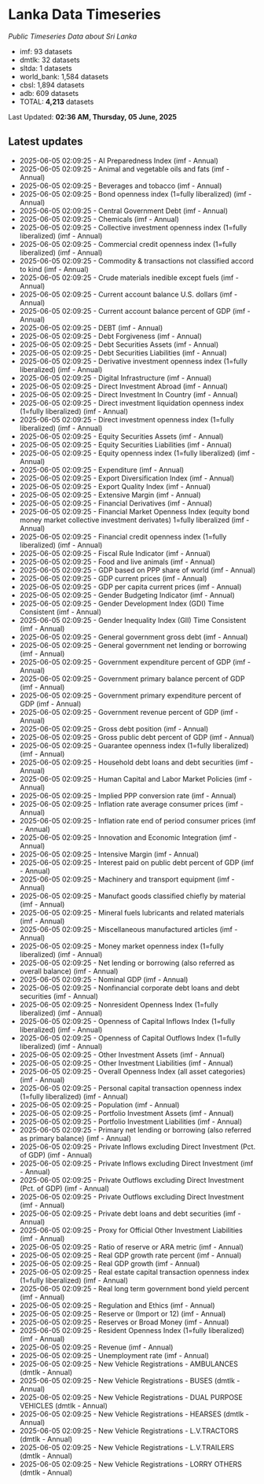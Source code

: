 # Lanka Data Timeseries
*Public Timeseries Data about Sri Lanka*

* imf: 93 datasets
* dmtlk: 32 datasets
* sltda: 1 datasets
* world_bank: 1,584 datasets
* cbsl: 1,894 datasets
* adb: 609 datasets
* TOTAL: **4,213** datasets

Last Updated: **02:36 AM, Thursday, 05 June, 2025**

## Latest updates

* 2025-06-05 02:09:25 - AI Preparedness Index (imf - Annual)
* 2025-06-05 02:09:25 - Animal and vegetable oils and fats (imf - Annual)
* 2025-06-05 02:09:25 - Beverages and tobacco (imf - Annual)
* 2025-06-05 02:09:25 - Bond openness index (1=fully liberalized) (imf - Annual)
* 2025-06-05 02:09:25 - Central Government Debt (imf - Annual)
* 2025-06-05 02:09:25 - Chemicals (imf - Annual)
* 2025-06-05 02:09:25 - Collective investment openness index (1=fully liberalized) (imf - Annual)
* 2025-06-05 02:09:25 - Commercial credit openness index (1=fully liberalized) (imf - Annual)
* 2025-06-05 02:09:25 - Commodity & transactions not classified accord to kind (imf - Annual)
* 2025-06-05 02:09:25 - Crude materials inedible except fuels (imf - Annual)
* 2025-06-05 02:09:25 - Current account balance U.S. dollars (imf - Annual)
* 2025-06-05 02:09:25 - Current account balance percent of GDP (imf - Annual)
* 2025-06-05 02:09:25 - DEBT (imf - Annual)
* 2025-06-05 02:09:25 - Debt Forgiveness (imf - Annual)
* 2025-06-05 02:09:25 - Debt Securities Assets (imf - Annual)
* 2025-06-05 02:09:25 - Debt Securities Liabilities (imf - Annual)
* 2025-06-05 02:09:25 - Derivative investment openness index (1=fully liberalized) (imf - Annual)
* 2025-06-05 02:09:25 - Digital Infrastructure (imf - Annual)
* 2025-06-05 02:09:25 - Direct Investment Abroad (imf - Annual)
* 2025-06-05 02:09:25 - Direct Investment In Country (imf - Annual)
* 2025-06-05 02:09:25 - Direct investment liquidation openness index (1=fully liberalized) (imf - Annual)
* 2025-06-05 02:09:25 - Direct investment openness index (1=fully liberalized) (imf - Annual)
* 2025-06-05 02:09:25 - Equity Securities Assets (imf - Annual)
* 2025-06-05 02:09:25 - Equity Securities Liabilities (imf - Annual)
* 2025-06-05 02:09:25 - Equity openness index (1=fully liberalized) (imf - Annual)
* 2025-06-05 02:09:25 - Expenditure (imf - Annual)
* 2025-06-05 02:09:25 - Export Diversification Index (imf - Annual)
* 2025-06-05 02:09:25 - Export Quality Index (imf - Annual)
* 2025-06-05 02:09:25 - Extensive Margin (imf - Annual)
* 2025-06-05 02:09:25 - Financial Derivatives (imf - Annual)
* 2025-06-05 02:09:25 - Financial Market Openness Index (equity bond money market collective investment derivates) 1=fully liberalized (imf - Annual)
* 2025-06-05 02:09:25 - Financial credit openness index (1=fully liberalized) (imf - Annual)
* 2025-06-05 02:09:25 - Fiscal Rule Indicator (imf - Annual)
* 2025-06-05 02:09:25 - Food and live animals (imf - Annual)
* 2025-06-05 02:09:25 - GDP based on PPP share of world (imf - Annual)
* 2025-06-05 02:09:25 - GDP current prices (imf - Annual)
* 2025-06-05 02:09:25 - GDP per capita current prices (imf - Annual)
* 2025-06-05 02:09:25 - Gender Budgeting Indicator (imf - Annual)
* 2025-06-05 02:09:25 - Gender Development Index (GDI) Time Consistent (imf - Annual)
* 2025-06-05 02:09:25 - Gender Inequality Index (GII) Time Consistent (imf - Annual)
* 2025-06-05 02:09:25 - General government gross debt (imf - Annual)
* 2025-06-05 02:09:25 - General government net lending or borrowing (imf - Annual)
* 2025-06-05 02:09:25 - Government expenditure percent of GDP (imf - Annual)
* 2025-06-05 02:09:25 - Government primary balance percent of GDP (imf - Annual)
* 2025-06-05 02:09:25 - Government primary expenditure percent of GDP (imf - Annual)
* 2025-06-05 02:09:25 - Government revenue percent of GDP (imf - Annual)
* 2025-06-05 02:09:25 - Gross debt position (imf - Annual)
* 2025-06-05 02:09:25 - Gross public debt percent of GDP (imf - Annual)
* 2025-06-05 02:09:25 - Guarantee openness index (1=fully liberalized) (imf - Annual)
* 2025-06-05 02:09:25 - Household debt loans and debt securities (imf - Annual)
* 2025-06-05 02:09:25 - Human Capital and Labor Market Policies (imf - Annual)
* 2025-06-05 02:09:25 - Implied PPP conversion rate (imf - Annual)
* 2025-06-05 02:09:25 - Inflation rate average consumer prices (imf - Annual)
* 2025-06-05 02:09:25 - Inflation rate end of period consumer prices (imf - Annual)
* 2025-06-05 02:09:25 - Innovation and Economic Integration (imf - Annual)
* 2025-06-05 02:09:25 - Intensive Margin (imf - Annual)
* 2025-06-05 02:09:25 - Interest paid on public debt percent of GDP (imf - Annual)
* 2025-06-05 02:09:25 - Machinery and transport equipment (imf - Annual)
* 2025-06-05 02:09:25 - Manufact goods classified chiefly by material (imf - Annual)
* 2025-06-05 02:09:25 - Mineral fuels lubricants and related materials (imf - Annual)
* 2025-06-05 02:09:25 - Miscellaneous manufactured articles (imf - Annual)
* 2025-06-05 02:09:25 - Money market openness index (1=fully liberalized) (imf - Annual)
* 2025-06-05 02:09:25 - Net lending or borrowing (also referred as overall balance) (imf - Annual)
* 2025-06-05 02:09:25 - Nominal GDP (imf - Annual)
* 2025-06-05 02:09:25 - Nonfinancial corporate debt loans and debt securities (imf - Annual)
* 2025-06-05 02:09:25 - Nonresident Openness Index (1=fully liberalized) (imf - Annual)
* 2025-06-05 02:09:25 - Openness of Capital Inflows Index (1=fully liberalized) (imf - Annual)
* 2025-06-05 02:09:25 - Openness of Capital Outflows Index (1=fully liberalized) (imf - Annual)
* 2025-06-05 02:09:25 - Other Investment Assets (imf - Annual)
* 2025-06-05 02:09:25 - Other Investment Liabilities (imf - Annual)
* 2025-06-05 02:09:25 - Overall Openness Index (all asset categories) (imf - Annual)
* 2025-06-05 02:09:25 - Personal capital transaction openness index (1=fully liberalized) (imf - Annual)
* 2025-06-05 02:09:25 - Population (imf - Annual)
* 2025-06-05 02:09:25 - Portfolio Investment Assets (imf - Annual)
* 2025-06-05 02:09:25 - Portfolio Investment Liabilities (imf - Annual)
* 2025-06-05 02:09:25 - Primary net lending or borrowing (also referred as primary balance) (imf - Annual)
* 2025-06-05 02:09:25 - Private Inflows excluding Direct Investment (Pct. of GDP) (imf - Annual)
* 2025-06-05 02:09:25 - Private Inflows excluding Direct Investment (imf - Annual)
* 2025-06-05 02:09:25 - Private Outflows excluding Direct Investment (Pct. of GDP) (imf - Annual)
* 2025-06-05 02:09:25 - Private Outflows excluding Direct Investment (imf - Annual)
* 2025-06-05 02:09:25 - Private debt loans and debt securities (imf - Annual)
* 2025-06-05 02:09:25 - Proxy for Official Other Investment Liabilities (imf - Annual)
* 2025-06-05 02:09:25 - Ratio of reserve or ARA metric (imf - Annual)
* 2025-06-05 02:09:25 - Real GDP growth rate percent (imf - Annual)
* 2025-06-05 02:09:25 - Real GDP growth (imf - Annual)
* 2025-06-05 02:09:25 - Real estate capital transaction openness index (1=fully liberalized) (imf - Annual)
* 2025-06-05 02:09:25 - Real long term government bond yield percent (imf - Annual)
* 2025-06-05 02:09:25 - Regulation and Ethics (imf - Annual)
* 2025-06-05 02:09:25 - Reserve or (Import or 12) (imf - Annual)
* 2025-06-05 02:09:25 - Reserves or Broad Money (imf - Annual)
* 2025-06-05 02:09:25 - Resident Openness Index (1=fully liberalized) (imf - Annual)
* 2025-06-05 02:09:25 - Revenue (imf - Annual)
* 2025-06-05 02:09:25 - Unemployment rate (imf - Annual)
* 2025-06-05 02:09:25 - New Vehicle Registrations - AMBULANCES (dmtlk - Annual)
* 2025-06-05 02:09:25 - New Vehicle Registrations - BUSES (dmtlk - Annual)
* 2025-06-05 02:09:25 - New Vehicle Registrations - DUAL PURPOSE VEHICLES (dmtlk - Annual)
* 2025-06-05 02:09:25 - New Vehicle Registrations - HEARSES (dmtlk - Annual)
* 2025-06-05 02:09:25 - New Vehicle Registrations - L.V.TRACTORS (dmtlk - Annual)
* 2025-06-05 02:09:25 - New Vehicle Registrations - L.V.TRAILERS (dmtlk - Annual)
* 2025-06-05 02:09:25 - New Vehicle Registrations - LORRY OTHERS (dmtlk - Annual)